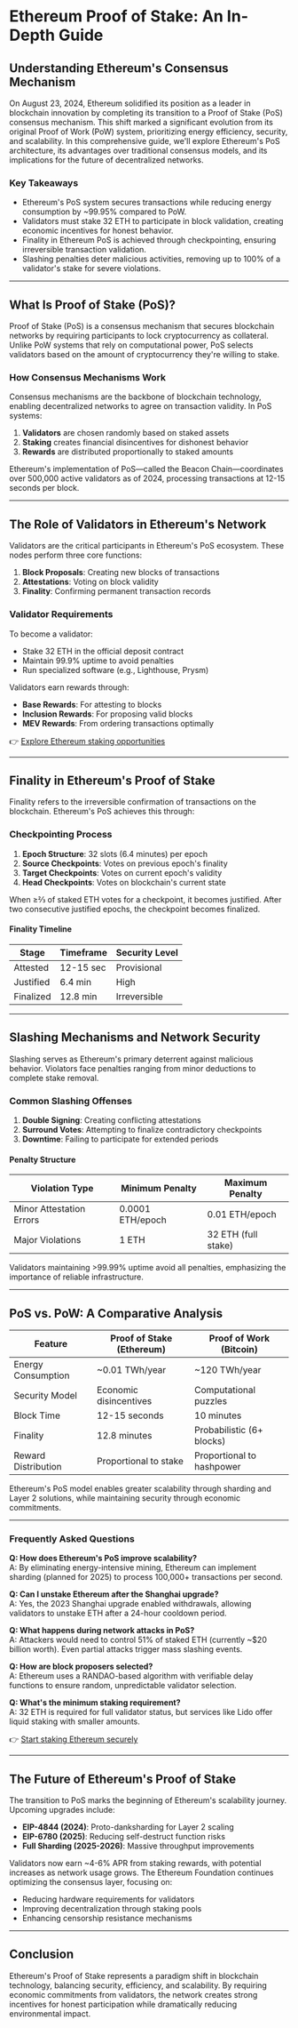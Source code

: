 # Ethereum Proof of Stake: An In-Depth Guide  

## Understanding Ethereum's Consensus Mechanism  

On August 23, 2024, Ethereum solidified its position as a leader in blockchain innovation by completing its transition to a Proof of Stake (PoS) consensus mechanism. This shift marked a significant evolution from its original Proof of Work (PoW) system, prioritizing energy efficiency, security, and scalability. In this comprehensive guide, we'll explore Ethereum's PoS architecture, its advantages over traditional consensus models, and its implications for the future of decentralized networks.  

### Key Takeaways  
- Ethereum's PoS system secures transactions while reducing energy consumption by ~99.95% compared to PoW.  
- Validators must stake 32 ETH to participate in block validation, creating economic incentives for honest behavior.  
- Finality in Ethereum PoS is achieved through checkpointing, ensuring irreversible transaction validation.  
- Slashing penalties deter malicious activities, removing up to 100% of a validator's stake for severe violations.  

---

## What Is Proof of Stake (PoS)?  

Proof of Stake (PoS) is a consensus mechanism that secures blockchain networks by requiring participants to lock cryptocurrency as collateral. Unlike PoW systems that rely on computational power, PoS selects validators based on the amount of cryptocurrency they're willing to stake.  

### How Consensus Mechanisms Work  
Consensus mechanisms are the backbone of blockchain technology, enabling decentralized networks to agree on transaction validity. In PoS systems:  
1. **Validators** are chosen randomly based on staked assets  
2. **Staking** creates financial disincentives for dishonest behavior  
3. **Rewards** are distributed proportionally to staked amounts  

Ethereum's implementation of PoS—called the Beacon Chain—coordinates over 500,000 active validators as of 2024, processing transactions at 12-15 seconds per block.  

---

## The Role of Validators in Ethereum's Network  

Validators are the critical participants in Ethereum's PoS ecosystem. These nodes perform three core functions:  
1. **Block Proposals**: Creating new blocks of transactions  
2. **Attestations**: Voting on block validity  
3. **Finality**: Confirming permanent transaction records  

### Validator Requirements  
To become a validator:  
- Stake 32 ETH in the official deposit contract  
- Maintain 99.9% uptime to avoid penalties  
- Run specialized software (e.g., Lighthouse, Prysm)  

Validators earn rewards through:  
- **Base Rewards**: For attesting to blocks  
- **Inclusion Rewards**: For proposing valid blocks  
- **MEV Rewards**: From ordering transactions optimally  

👉 [Explore Ethereum staking opportunities](https://bit.ly/okx-bonus)  

---

## Finality in Ethereum's Proof of Stake  

Finality refers to the irreversible confirmation of transactions on the blockchain. Ethereum's PoS achieves this through:  

### Checkpointing Process  
1. **Epoch Structure**: 32 slots (6.4 minutes) per epoch  
2. **Source Checkpoints**: Votes on previous epoch's finality  
3. **Target Checkpoints**: Votes on current epoch's validity  
4. **Head Checkpoints**: Votes on blockchain's current state  

When ≥⅔ of staked ETH votes for a checkpoint, it becomes justified. After two consecutive justified epochs, the checkpoint becomes finalized.  

#### Finality Timeline  
| Stage        | Timeframe | Security Level |  
|--------------|-----------|----------------|  
| Attested     | 12-15 sec | Provisional    |  
| Justified    | 6.4 min   | High           |  
| Finalized    | 12.8 min  | Irreversible   |  

---

## Slashing Mechanisms and Network Security  

Slashing serves as Ethereum's primary deterrent against malicious behavior. Violators face penalties ranging from minor deductions to complete stake removal.  

### Common Slashing Offenses  
1. **Double Signing**: Creating conflicting attestations  
2. **Surround Votes**: Attempting to finalize contradictory checkpoints  
3. **Downtime**: Failing to participate for extended periods  

#### Penalty Structure  
| Violation Type       | Minimum Penalty | Maximum Penalty |  
|----------------------|-----------------|-----------------|  
| Minor Attestation Errors | 0.0001 ETH/epoch | 0.01 ETH/epoch |  
| Major Violations        | 1 ETH           | 32 ETH (full stake) |  

Validators maintaining >99.99% uptime avoid all penalties, emphasizing the importance of reliable infrastructure.  

---

## PoS vs. PoW: A Comparative Analysis  

| Feature                | Proof of Stake (Ethereum) | Proof of Work (Bitcoin) |  
|------------------------|---------------------------|-------------------------|  
| Energy Consumption     | ~0.01 TWh/year            | ~120 TWh/year           |  
| Security Model         | Economic disincentives    | Computational puzzles   |  
| Block Time             | 12-15 seconds             | 10 minutes              |  
| Finality               | 12.8 minutes              | Probabilistic (6+ blocks)|  
| Reward Distribution    | Proportional to stake     | Proportional to hashpower |  

Ethereum's PoS model enables greater scalability through sharding and Layer 2 solutions, while maintaining security through economic commitments.  

---

### Frequently Asked Questions  

**Q: How does Ethereum's PoS improve scalability?**  
A: By eliminating energy-intensive mining, Ethereum can implement sharding (planned for 2025) to process 100,000+ transactions per second.  

**Q: Can I unstake Ethereum after the Shanghai upgrade?**  
A: Yes, the 2023 Shanghai upgrade enabled withdrawals, allowing validators to unstake ETH after a 24-hour cooldown period.  

**Q: What happens during network attacks in PoS?**  
A: Attackers would need to control 51% of staked ETH (currently ~$20 billion worth). Even partial attacks trigger mass slashing events.  

**Q: How are block proposers selected?**  
A: Ethereum uses a RANDAO-based algorithm with verifiable delay functions to ensure random, unpredictable validator selection.  

**Q: What's the minimum staking requirement?**  
A: 32 ETH is required for full validator status, but services like Lido offer liquid staking with smaller amounts.  

👉 [Start staking Ethereum securely](https://bit.ly/okx-bonus)  

---

## The Future of Ethereum's Proof of Stake  

The transition to PoS marks the beginning of Ethereum's scalability journey. Upcoming upgrades include:  
- **EIP-4844 (2024)**: Proto-danksharding for Layer 2 scaling  
- **EIP-6780 (2025)**: Reducing self-destruct function risks  
- **Full Sharding (2025-2026)**: Massive throughput improvements  

Validators now earn ~4-6% APR from staking rewards, with potential increases as network usage grows. The Ethereum Foundation continues optimizing the consensus layer, focusing on:  
- Reducing hardware requirements for validators  
- Improving decentralization through staking pools  
- Enhancing censorship resistance mechanisms  

---

## Conclusion  

Ethereum's Proof of Stake represents a paradigm shift in blockchain technology, balancing security, efficiency, and scalability. By requiring economic commitments from validators, the network creates strong incentives for honest participation while dramatically reducing environmental impact.  
